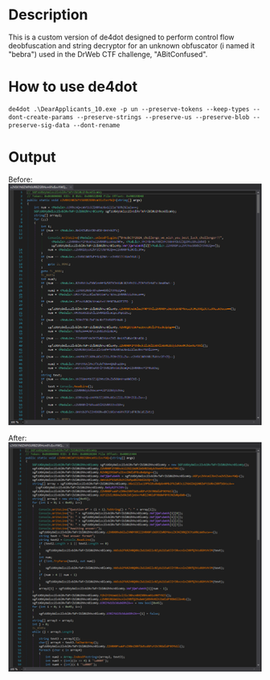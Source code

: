Description
===========

This is a custom version of de4dot designed to perform control flow deobfuscation and string decryptor for an unknown obfuscator (i named it "bebra") used in the DrWeb CTF challenge, "ABitConfused".

How to use de4dot
=================

    de4dot .\DearApplicants_10.exe -p un --preserve-tokens --keep-types --dont-create-params --preserve-strings --preserve-us --preserve-blob --preserve-sig-data --dont-rename

Output
======

Before:
![Alt text](images/before.png)

After:
![Alt text](images/after.png)

